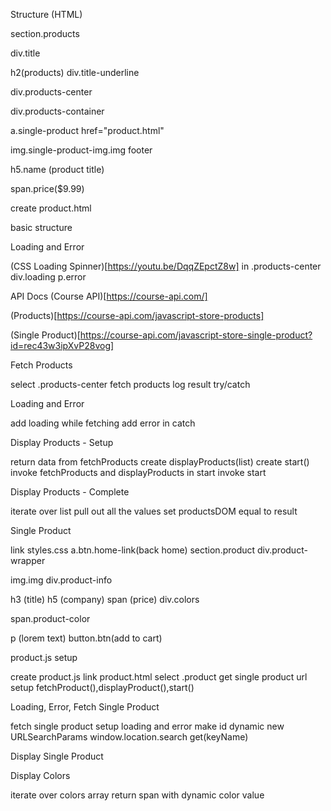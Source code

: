 Structure (HTML)

section.products

div.title

h2(products)
div.title-underline

div.products-center

div.products-container

a.single-product href="product.html"

img.single-product-img.img
footer

h5.name (product title)

span.price($9.99)

create product.html

basic structure

Loading and Error

(CSS Loading Spinner)[https://youtu.be/DqqZEpctZ8w]
in .products-center
div.loading
p.error

API Docs
(Course API)[https://course-api.com/]

(Products)[https://course-api.com/javascript-store-products]

(Single Product)[https://course-api.com/javascript-store-single-product?id=rec43w3ipXvP28vog]

Fetch Products

select .products-center
fetch products
log result
try/catch

Loading and Error

add loading while fetching
add error in catch

Display Products - Setup

return data from fetchProducts
create displayProducts(list)
create start()
invoke fetchProducts and displayProducts in start
invoke start

Display Products - Complete

iterate over list
pull out all the values
set productsDOM equal to result

Single Product

link styles.css
a.btn.home-link(back home)
section.product
div.product-wrapper

img.img
div.product-info

h3 (title)
h5 (company)
span (price)
div.colors

span.product-color

p (lorem text)
button.btn(add to cart)

product.js setup

create product.js
link product.html
select .product
get single product url
setup fetchProduct(),displayProduct(),start()

Loading, Error, Fetch Single Product

fetch single product
setup loading and error
make id dynamic
new URLSearchParams
window.location.search
get(keyName)

Display Single Product

Display Colors

iterate over colors array
return span with dynamic color value
